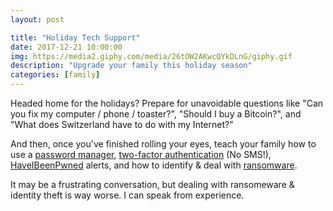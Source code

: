 ```yaml
---
layout: post

title: "Holiday Tech Support"
date: 2017-12-21 10:00:00
img: https://media2.giphy.com/media/26tOW2AKwcQYkDLnG/giphy.gif 
description: "Upgrade your family this holiday season"
categories: [family]
---
```


Headed home for the holidays? Prepare for unavoidable questions like "Can you fix my computer / phone / toaster?", "Should I buy a Bitcoin?", and "What does Switzerland have to do with my Internet?"

And then, once you've finished rolling your eyes, teach your family how to use a [password manager](https://www.tomsguide.com/us/best-password-managers,review-3785.html), [two-factor authentication](https://zapier.com/blog/two-factor-authentication-2fa-guide/#apps) (No SMS!), [HaveIBeenPwned](https://haveibeenpwned.com/) alerts, and how to identify & deal with [ransomware](https://www.tomsguide.com/us/ransomware-what-to-do-next,news-25107.html).

It may be a frustrating conversation, but dealing with ransomeware & identity theft is way worse. I can speak from experience.